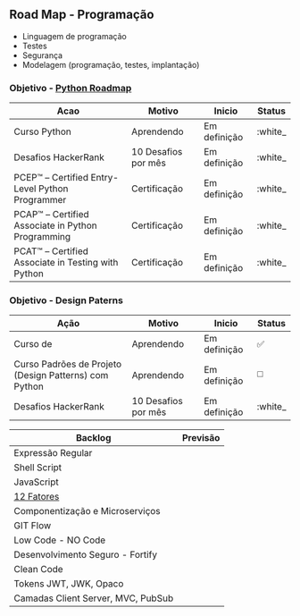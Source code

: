 ## Road Map - Programação

- Linguagem de programação
- Testes
- Segurança
- Modelagem (programação, testes, implantação)
  
###  Objetivo - [Python Roadmap](https://roadmap.sh/python/)

| Acao   | Motivo | Inicio | Status |
| ------ | ------ | ------ | ------ |
| Curso Python | Aprendendo | Em definição | :white_ |
| Desafios HackerRank | 10 Desafios por mês | Em definição | :white_ |
| PCEP™ – Certified Entry-Level Python Programmer | Certificação | Em definição | :white_ |
| PCAP™ – Certified Associate in Python Programming | Certificação | Em definição | :white_ |
| PCAT™ – Certified Associate in Testing with Python | Certificação | Em definição | :white_ |


###  Objetivo - Design Paterns
  
| Ação | Motivo | Inicio | Status |
| ------ | ------ | ------ | ------ |
| Curso de | Aprendendo | Em definição | :white_check_mark: |
| Curso Padrões de Projeto (Design Patterns) com Python | Aprendendo | Em definição | ◻️ |
| Desafios HackerRank | 10 Desafios por mês | Em definição |:white_ |


| Backlog | Previsão
| --- | --- |
| Expressão Regular | |
| Shell Script | |
| JavaScript | |
| [12 Fatores](https://12factor.net/pt_br/) | |
| Componentização e Microserviços | |
| GIT Flow | |
| Low Code - NO Code | |
| Desenvolvimento Seguro - Fortify | |
| Clean Code | |
| Tokens JWT, JWK, Opaco | |
| Camadas Client Server, MVC, PubSub | |
  
